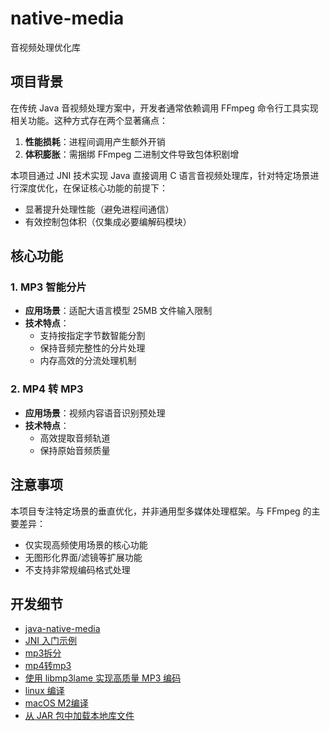 # native-media

音视频处理优化库

## 项目背景

在传统 Java 音视频处理方案中，开发者通常依赖调用 FFmpeg 命令行工具实现相关功能。这种方式存在两个显著痛点：

1. **性能损耗**：进程间调用产生额外开销
2. **体积膨胀**：需捆绑 FFmpeg 二进制文件导致包体积剧增

本项目通过 JNI 技术实现 Java 直接调用 C 语言音视频处理库，针对特定场景进行深度优化，在保证核心功能的前提下：

- 显著提升处理性能（避免进程间通信）
- 有效控制包体积（仅集成必要编解码模块）

## 核心功能

### 1. MP3 智能分片

- **应用场景**：适配大语言模型 25MB 文件输入限制
- **技术特点**：
    - 支持按指定字节数智能分割
    - 保持音频完整性的分片处理
    - 内存高效的分流处理机制

### 2. MP4 转 MP3

- **应用场景**：视频内容语音识别预处理
- **技术特点**：
    - 高效提取音频轨道
    - 保持原始音频质量

## 注意事项

本项目专注特定场景的垂直优化，并非通用型多媒体处理框架。与 FFmpeg 的主要差异：

- 仅实现高频使用场景的核心功能
- 无图形化界面/滤镜等扩展功能
- 不支持非常规编码格式处理


## 开发细节
- [java-native-media](https://www.tio-boot.com/zh/54_native-media/01.html)
- [JNI 入门示例](https://www.tio-boot.com/zh/54_native-media/02.html)
- [mp3拆分](https://www.tio-boot.com/zh/54_native-media/03.html)
- [mp4转mp3](https://www.tio-boot.com/zh/54_native-media/04.html)
- [使用 libmp3lame 实现高质量 MP3 编码](https://www.tio-boot.com/zh/54_native-media/05.html)
- [linux 编译](https://www.tio-boot.com/zh/54_native-media/06.html)
- [macOS M2编译](https://www.tio-boot.com/zh/54_native-media/07.html)
- [从 JAR 包中加载本地库文件](https://www.tio-boot.com/zh/54_native-media/08.html)